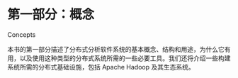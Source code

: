 # 第一部分：概念

<!-- ch 1~6 -->

Concepts

本书的第一部分描述了分布式分析软件系统的基本概念、结构和用途，为什么它有用，以及使用这种类型的分布式系统所需的一些必要工具。我们还将介绍一些构建系统所需的分布式基础设施，包括 Apache Hadoop 及其生态系统。